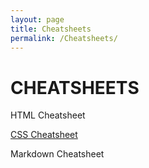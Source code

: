 ```yaml
---
layout: page
title: Cheatsheets
permalink: /Cheatsheets/
---
```


# CHEATSHEETS

HTML Cheatsheet

[CSS Cheatsheet]

Markdown Cheatsheet

[HTML Cheatsheet]: https://fortyplusdev.github.io/jekyll/update/xxx/
[CSS Cheatsheet]: https://fortyplusdev.github.io/jekyll/update/2023/02/26/CSS-CS.html
[Markdown Cheatsheet]: https://fortyplusdev.github.io/jekyll/update/xxx/
